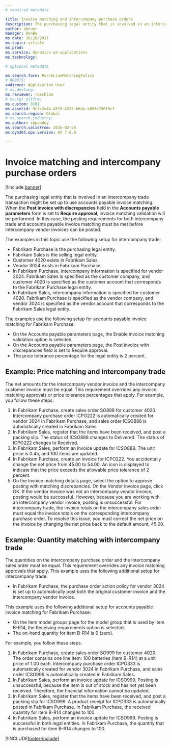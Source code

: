 ```yaml
---
# required metadata

title: Invoice matching and intercompany purchase orders
description: The purchasing legal entity that is involved in an intercompany trade transaction might be set up to use accounts payable invoice matching. In this case, the posting requirements for both intercompany trade and accounts payable invoice matching must be met before intercompany vendor invoices can be posted.
author: abruer
manager: AnnBe
ms.date: 10/26/2017
ms.topic: article
ms.prod: 
ms.service: dynamics-ax-applications
ms.technology: 

# optional metadata

ms.search.form: PurchLineMatchingPolicy
# ROBOTS: 
audience: Application User
# ms.devlang: 
ms.reviewer: roschlom
# ms.tgt_pltfrm: 
ms.custom: 3101
ms.assetid: 9c7c2e44-45f8-4325-b6de-a09fe790f9cf
ms.search.region: Global
# ms.search.industry: 
ms.author: shpandey
ms.search.validFrom: 2016-02-28
ms.dyn365.ops.version: AX 7.0.0

---
```


# Invoice matching and intercompany purchase orders

[!include [banner](../includes/banner.md)]

The purchasing legal entity that is involved in an intercompany trade transaction might be set up to use accounts payable invoice matching. When the **Post invoice with discrepancies** field in the **Accounts payable parameters** form is set to **Require approval**, invoice matching validation will be performed. In this case, the posting requirements for both intercompany trade and accounts payable invoice matching must be met before intercompany vendor invoices can be posted.

The examples in this topic use the following setup for intercompany trade:
-   Fabrikam Purchase is the purchasing legal entity.
-   Fabrikam Sales is the selling legal entity.
-   Customer 4020 exists in Fabrikam Sales.
-   Vendor 3024 exists in Fabrikam Purchase.
-   In Fabrikam Purchase, intercompany information is specified for vendor 3024. Fabrikam Sales is specified as the customer company, and customer 4020 is specified as the customer account that corresponds to the Fabrikam Purchase legal entity.
-   In Fabrikam Sales, intercompany information is specified for customer 4020. Fabrikam Purchase is specified as the vendor company, and vendor 3024 is specified as the vendor account that corresponds to the Fabrikam Sales legal entity.

The examples use the following setup for accounts payable invoice matching for Fabrikam Purchase:
-   On the Accounts payable parameters page, the Enable invoice matching validation option is selected.
-   On the Accounts payable parameters page, the Post invoice with discrepancies field is set to Require approval.
-   The price tolerance percentage for the legal entity is 2 percent.

## Example: Price matching and intercompany trade
The net amounts for the intercompany vendor invoice and the intercompany customer invoice must be equal. This requirement overrides any invoice matching approvals or price tolerance percentages that apply. For example, you follow these steps.
1.  In Fabrikam Purchase, create sales order SO888 for customer 4020. Intercompany purchase order ICPO222 is automatically created for vendor 3024 in Fabrikam Purchase, and sales order ICSO888 is automatically created in Fabrikam Sales.
2.  In Fabrikam Sales, register that the items have been received, and post a packing slip. The status of ICSO888 changes to Delivered. The status of ICPO222 changes to Received.
3.  In Fabrikam Sales, perform an invoice update for ICSO888. The unit price is 0.45, and 100 items are updated.
4.  In Fabrikam Purchase, create an invoice for ICPO222. You accidentally change the net price from 45.00 to 54.00. An icon is displayed to indicate that the price exceeds the allowable price tolerance of 2 percent.
5.  On the Invoice matching details page, select the option to approve posting with matching discrepancies. On the Vendor invoice page, click OK. If the vendor invoice was not an intercompany vendor invoice, posting would be successful. However, because you are working with an intercompany vendor invoice, posting is unsuccessful. For intercompany trade, the invoice totals on the intercompany sales order must equal the invoice totals on the corresponding intercompany purchase order. To resolve this issue, you must correct the net price on the invoice by changing the net price back to the default amount, 45.00.

## Example: Quantity matching with intercompany trade
The quantities on the intercompany purchase order and the intercompany sales order must be equal. This requirement overrides any invoice matching approvals that apply. This example uses the following additional setup for intercompany trade:
-   In Fabrikam Purchase, the purchase order action policy for vendor 3024 is set up to automatically post both the original customer invoice and the intercompany vendor invoice.

This example uses the following additional setup for accounts payable invoice matching for Fabrikam Purchase:
-   On the Item model groups page for the model group that is used by item B-R14, the Receiving requirements option is selected.
-   The on-hand quantity for item B-R14 is 0 (zero).

For example, you follow these steps.
1.  In Fabrikam Purchase, create sales order SO999 for customer 4020. The order contains one line item: 100 batteries (item B-R14) at a unit price of 1.00 each. Intercompany purchase order ICPO333 is automatically created for vendor 3024 in Fabrikam Purchase, and sales order ICSO999 is automatically created in Fabrikam Sales.
2.  In Fabrikam Sales, perform an invoice update for ICSO999. Posting is unsuccessful, because the item is out of stock and has not yet been received. Therefore, the financial information cannot be updated.
3.  In Fabrikam Sales, register that the items have been received, and post a packing slip for ICSO999. A product receipt for ICPO333 is automatically posted in Fabrikam Purchase. In Fabrikam Purchase, the received quantity for item B-R14 changes to 100.
4.  In Fabrikam Sales, perform an invoice update for ICSO999. Posting is successful in both legal entities. In Fabrikam Purchase, the quantity that is purchased for item B-R14 changes to 100.







[!INCLUDE[footer-include](../../includes/footer-banner.md)]